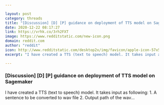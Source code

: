 ```yaml
---

layout: post
category: threads
title: "[Discussion] [D] [P] guidance on deployment of TTS model on Sagemaker"
date: 2020-12-22 08:17:27
link: https://vrhk.co/3rh2FXT
image: https://www.redditstatic.com/new-icon.png
domain: reddit.com
author: "reddit"
icon: http://www.redditstatic.com/desktop2x/img/favicon/apple-icon-57x57.png
excerpt: "I have created a TTS (text to speech) model. It takes input as following: 1. A sentence to be converted to wav file 2. Output path of the wav..."

---
```


### [Discussion] [D] [P] guidance on deployment of TTS model on Sagemaker

I have created a TTS (text to speech) model. It takes input as following: 1. A sentence to be converted to wav file 2. Output path of the wav...